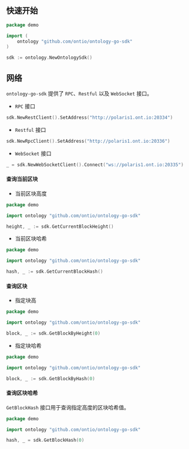 
## 快速开始

```go
package demo

import (
    ontology "github.com/ontio/ontology-go-sdk"
)

sdk := ontology.NewOntologySdk()
```

## 网络

`ontology-go-sdk` 提供了 `RPC`、`Restful` 以及 `WebSocket` 接口。

- `RPC` 接口

```go
sdk.NewRestClient().SetAddress("http://polaris1.ont.io:20334")
```

- `Restful` 接口

```go
sdk.NewRpcClient().SetAddress("http://polaris1.ont.io:20336")
```

- `WebSocket` 接口

```go
_ = sdk.NewWebSocketClient().Connect("ws://polaris1.ont.io:20335")
```

#### 查询当前区块

- 当前区块高度

```go
package demo

import ontology "github.com/ontio/ontology-go-sdk"

height, _ := sdk.GetCurrentBlockHeight()
```

- 当前区块哈希

```go
package demo

import ontology "github.com/ontio/ontology-go-sdk"

hash, _ := sdk.GetCurrentBlockHash()
```

#### 查询区块

- 指定块高

```go
package demo

import ontology "github.com/ontio/ontology-go-sdk"

block, _ := sdk.GetBlockByHeight(0)
```

- 指定块哈希

```go
package demo

import ontology "github.com/ontio/ontology-go-sdk"

block, _ := sdk.GetBlockByHash(0)
```

#### 查询区块哈希

`GetBlockHash` 接口用于查询指定高度的区块哈希值。

```go
package demo

import ontology "github.com/ontio/ontology-go-sdk"

hash, _ = sdk.GetBlockHash(0)
```
